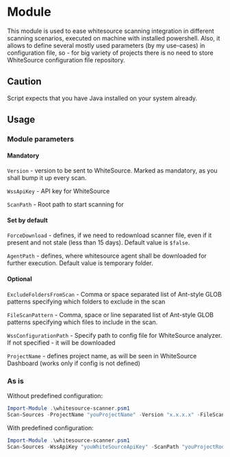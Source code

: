 # Module

This module is used to ease whitesource scanning integration in different scanning scenarios, executed on machine with installed powershell. Also, it allows to define several mostly used parameters (by my use-cases) in configuration file, so - for big variety of projects there is no need to store WhiteSource configuration file repository.

## Caution

Script expects that you have Java installed on your system already.

## Usage

### Module parameters

#### Mandatory

```Version``` - version to be sent to WhiteSource. Marked as mandatory, as you shall bump it up every scan.

```WssApiKey``` - API key for WhiteSource

```ScanPath``` - Root path to start scanning for

#### Set by default

```ForceDownload``` - defines, if we need to redownload scanner file, even if it present and not stale (less than 15 days). Default value is ```$false```.

```AgentPath``` - defines, where whitesource agent shall be downloaded for further execution. Default value is temporary folder.

#### Optional

```ExcludeFoldersFromScan``` - Comma or space separated list of Ant-style GLOB patterns specifying which folders to exclude in the scan

```FileScanPattern``` - Comma, space or line separated list of Ant-style GLOB patterns specifying which files to include in the scan. 

```WssConfigurationPath``` - Specify path to config file for WhiteSource analyzer. If not specified - it will be downloaded

```ProjectName``` - defines project name, as will be seen in WhiteSource Dashboard (works only if config is not defined)

### As is

Without predefined configuration:

```powershell
Import-Module .\whitesource-scanner.psm1
Scan-Sources -ProjectName "youProjectName" -Version "x.x.x.x" -FileScanPattern "**/*.cs **/*.js **/*.scss **/*.jsx" -WssApiKey "youWhiteSourceApiKey" -ScanPath "youProjectRootFolder"
```

With predefined configuration:

```powershell
Import-Module .\whitesource-scanner.psm1
Scan-Sources -WssApiKey "youWhiteSourceApiKey" -ScanPath "youProjectRootFolder" -Version "x.x.x.x"  -WssConfigurationPath "youWhiteSourceConfigFile"
```